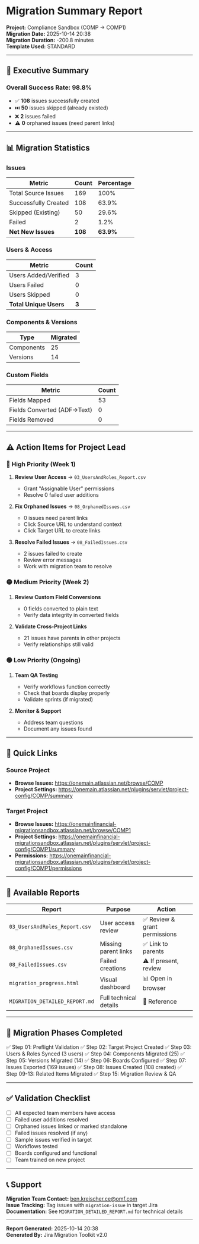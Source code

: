 # Migration Summary Report

**Project:** Compliance Sandbox (COMP → COMP1)  
**Migration Date:** 2025-10-14 20:38  
**Migration Duration:** -200.8 minutes  
**Template Used:** STANDARD

---

## 🎯 Executive Summary

### Overall Success Rate: **98.8%**

- ✅ **108** issues successfully created
- ⏭️ **50** issues skipped (already existed)
- ❌ **2** issues failed
- ⚠️ **0** orphaned issues (need parent links)

---

## 📊 Migration Statistics

### Issues
| Metric | Count | Percentage |
|--------|-------|------------|
| Total Source Issues | 169 | 100% |
| Successfully Created | 108 | 63.9% |
| Skipped (Existing) | 50 | 29.6% |
| Failed | 2 | 1.2% |
| **Net New Issues** | **108** | **63.9%** |

### Users & Access
| Metric | Count |
|--------|-------|
| Users Added/Verified | 3 |
| Users Failed | 0 |
| Users Skipped | 0 |
| **Total Unique Users** | **3** |

### Components & Versions
| Type | Migrated |
|------|----------|
| Components | 25 |
| Versions | 14 |

### Custom Fields
| Metric | Count |
|--------|-------|
| Fields Mapped | 53 |
| Fields Converted (ADF→Text) | 0 |
| Fields Removed | 0 |

---

## ⚠️ Action Items for Project Lead

### 🔴 High Priority (Week 1)
1. **Review User Access** → `03_UsersAndRoles_Report.csv`
   - Grant "Assignable User" permissions
   - Resolve 0 failed user additions

2. **Fix Orphaned Issues** → `08_OrphanedIssues.csv`
   - 0 issues need parent links
   - Click Source URL to understand context
   - Click Target URL to create links

3. **Resolve Failed Issues** → `08_FailedIssues.csv`
   - 2 issues failed to create
   - Review error messages
   - Work with migration team to resolve

### 🟡 Medium Priority (Week 2)
1. **Review Custom Field Conversions**
   - 0 fields converted to plain text
   - Verify data integrity in converted fields

2. **Validate Cross-Project Links**
   - 21 issues have parents in other projects
   - Verify relationships still valid

### 🟢 Low Priority (Ongoing)
1. **Team QA Testing**
   - Verify workflows function correctly
   - Check that boards display properly
   - Validate sprints (if migrated)

2. **Monitor & Support**
   - Address team questions
   - Document any issues found

---

## 🔗 Quick Links

### Source Project
- **Browse Issues:** https://onemain.atlassian.net/browse/COMP
- **Project Settings:** https://onemain.atlassian.net/plugins/servlet/project-config/COMP/summary

### Target Project
- **Browse Issues:** https://onemainfinancial-migrationsandbox.atlassian.net/browse/COMP1
- **Project Settings:** https://onemainfinancial-migrationsandbox.atlassian.net/plugins/servlet/project-config/COMP1/summary
- **Permissions:** https://onemainfinancial-migrationsandbox.atlassian.net/plugins/servlet/project-config/COMP1/permissions

---

## 📁 Available Reports

| Report | Purpose | Action |
|--------|---------|--------|
| `03_UsersAndRoles_Report.csv` | User access review | ✅ Review & grant permissions |
| `08_OrphanedIssues.csv` | Missing parent links | ✅ Link to parents |
| `08_FailedIssues.csv` | Failed creations | ⚠️ If present, review |
| `migration_progress.html` | Visual dashboard | 📊 Open in browser |
| `MIGRATION_DETAILED_REPORT.md` | Full technical details | 📖 Reference |

---

## 🎯 Migration Phases Completed

✅ Step 01: Preflight Validation
✅ Step 02: Target Project Created
✅ Step 03: Users & Roles Synced (3 users)
✅ Step 04: Components Migrated (25)
✅ Step 05: Versions Migrated (14)
✅ Step 06: Boards Configured
✅ Step 07: Issues Exported (169 issues)
✅ Step 08: Issues Created (108 created)
✅ Step 09-13: Related Items Migrated
✅ Step 15: Migration Review & QA

---

## ✅ Validation Checklist

- [ ] All expected team members have access
- [ ] Failed user additions resolved
- [ ] Orphaned issues linked or marked standalone
- [ ] Failed issues resolved (if any)
- [ ] Sample issues verified in target
- [ ] Workflows tested
- [ ] Boards configured and functional
- [ ] Team trained on new project

---

## 📞 Support

**Migration Team Contact:** ben.kreischer.ce@omf.com  
**Issue Tracking:** Tag issues with `migration-issue` in target Jira  
**Documentation:** See `MIGRATION_DETAILED_REPORT.md` for technical details

---

**Report Generated:** 2025-10-14 20:38  
**Generated By:** Jira Migration Toolkit v2.0


